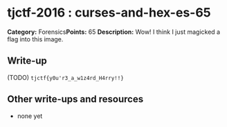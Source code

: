 # tjctf-2016 : curses-and-hex-es-65

**Category:** Forensics**Points:** 65
**Description:** Wow! I think I just magicked a flag into this image.

## Write-up

(TODO)
`tjctf{y0u'r3_a_w1z4rd_H4rry!!}`

## Other write-ups and resources

* none yet
